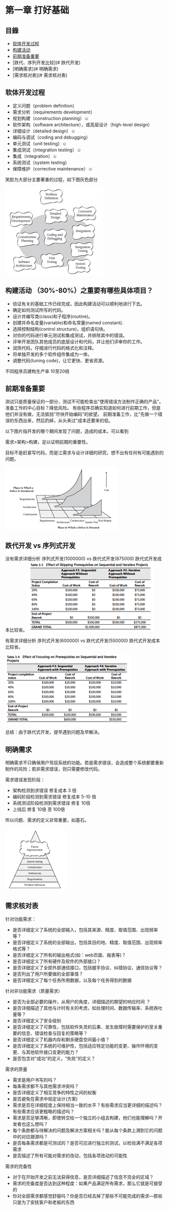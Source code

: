 # 第一章 打好基础
## 目錄
* [软体开发过程](#软体开发过程)
* [构建活动](#构建活动)
* [前期准备重要](#前期准备重要)
* [跌代、序列开发比较](# 跌代开发)
* [明确需求](# 明确需求)
* [需求核对表](# 需求核对表)


## 软体开发过程
* 定义问题（problem definition）
* 需求分析（requirements development）
* 规划构建（construction planning）☺
* 软件架构（software architecture），或高层设计（high-level design）
* 详细设计（detailed design）☺
* 编码与调试（coding and debugging）
* 单元测试（unit testing）☺
* 集成测试（integration testing）☺
* 集成（integration）☺
* 系统测试（system testing）
* 保障维护（corrective maintenance）☺

笑脸为大部分主要著重的过程，如下图灰色部分

![Alt text](https://raw.githubusercontent.com/MingYi-Chen/sharedPhotoes/master/processOfNormal.png)

## 构建活动 （30%-80%）之重要有哪些具体项目？
* 验证有关的基础工作已经完成，因此构建活动可以顺利地进行下去。
* 确定如何测试所写的代码。
* 设计并编写类(class)和子程序(routine)。
* 创建并命名变量(variable)和命名常量(named constant).
* 选择控制结构(control structure)，组织语句块。
* 对你的代码进行单元测试和集成测试，并排除其中的错误。
* 评审开发团队其他成员的底层设计和代码，并让他们评审你的工作。
* 润饰代码，仔细进行代码的格式化和注释。
* 将单独开发的多个软件组件集成为一体。
* 调整代码(tuning code)，让它更快、更省资源。

不同程序员建构生产率 10至20倍

## 前期准备重要
测试只是质量保证的一部分，测试不可能检查出"使用错误方法制作正确的产品"。
准备工作的中心目标？降低风险。
有些程序员确实知道如何进行前期工作，但是他们并没有做，无法抵挡"尽快开始编码"的欲望。
前期准备工作，比"先做一个错误的东西出来，然后扔掉，从头来过"成本还要来的低。

以下图片指开发的哪个期间发现了问题，造成的成本。可以看到

需求>架构>构建，足以证明前期的重要性。

目标不是赶紧写代码，而是江需求与设计详细的研究，想不出有任何有可能遇到的问题。

![Alt text](https://raw.githubusercontent.com/MingYi-Chen/sharedPhotoes/master/DefectIsDetected.png)

## 跌代开发 vs 序列式开发
没有需求详细分析
序列式开发(1000000) vs 跌代式开发(875000)
跌代式开发成本比较省。
![Alt text](https://raw.githubusercontent.com/MingYi-Chen/sharedPhotoes/master/cost1.png)

有需求详细分析
序列式开发(600000) vs 跌代式开发(550000)
跌代式开发成本比较省。

![Alt text](https://raw.githubusercontent.com/MingYi-Chen/sharedPhotoes/master/cost2.png)

总结：由于跌代式开发，提早遇到问题及早解决。

## 明确需求
明确需求不只确保用户驾驭系统的功能。若是需求错误，会造成整个系统都要重新制作的风险；若非需求错误，则只需要修改代码。

需求错误发现阶段：
* 架构检测到求错误 修复成本 3 倍
* 编码阶段检测到需求错误 修复成本 5-10 倍
* 系统测试阶段检测到需求错误 修复 10倍
* 上线后 修复 10倍 至 100倍

所以问题、需求的定义非常重要，如基石。

![Alt text](https://raw.githubusercontent.com/MingYi-Chen/sharedPhotoes/master/ProblemDefine.png)

## 需求核对表

针对功能需求：
* 是否详细定义了系统的全部输入，包括其来源、精度、取值范围、出现频率等？
* 是否详细定义了系统的全部输出，包括其目的地、精度、取值范围、出现频率格式等？
* 是否详细定义了所有的输出格式(如：web页面、报表等)？
* 是否详细定义了所有硬件及软件的外部接口？
* 是否详细定义了全部外部通信接口，包括握手协议、纠错协议、通信协议等？
* 是否列出了用户所要做的全部事情？
* 是否详细定义了每个任务所用数据，以及每个任务得到的数据

针对非功能需求（质量需求）
* 是否为全部必要的操作，从用户的角度，详细描述的期望的响应时间 ？
* 是否详细描述了其他与计时有关的考虑，如处理时间、数据传输率、系统吞吐量等？
* 是否详细定义了安全级别
* 是否详细定义了可靠性，包括软件失灵的后果、发生故障时需要保护的至关重要的信息、错误检查与回复的策略等？
* 是否详细定义了机器内存和剩余硬盘空间最小值？
* 是否详细定义了系统的可维护性，包括适应特定功能的变更、操作环境的变更、与其他软件接口变更的能力？
* 是否包含对“成功”的定义，“失败”的定义？

需求的质量
* 需求是用户书写的吗？
* 每条需求都不与其他需求冲突吗？
* 是否详细定义了相互竞争的特性之间的权衡
* 是否避免在需求中规定设计(方案)
* 需求是否在详细程度上保持相当一致的水平？有些需求应当更详细的描述吗？有些需求应该更粗略的描述吗？
* 需求是否足够清晰，即使转交给一个独立的小组去构建，他们也能理解吗？开发者也这么想吗？
* 每个条款都与待解决的问题及解决方案相关吗？能从每个条款上溯到它的问题中的对应跟源吗？
* 是否每条需求都是可测试的？是否可应进行独立的测试，以检验满不满足各项需求
* 是否描述了所有可能对需求的改动，包括各项改动的可能性

需求的完备性
* 对于在开始开发之前无法获得信息，是否详细描述了信息不完全的区域？
* 需求的完备度是否达到这种程度：如果产品满足所有需求，那么它就是可接受的
* 你对全部需求都感觉舒服吗？你是否已经去掉了那些不可能完成的需求—那些只是为了安抚客户和老板的东西
